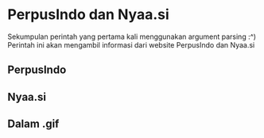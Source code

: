 # PerpusIndo dan Nyaa.si
Sekumpulan perintah yang pertama kali menggunakan argument parsing :^)<br>
Perintah ini akan mengambil informasi dari website PerpusIndo dan Nyaa.si

## PerpusIndo

## Nyaa.si

## Dalam .gif